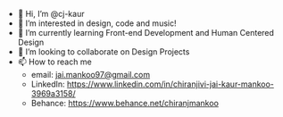 - 👋 Hi, I’m @cj-kaur
- 👀 I’m interested in design, code and music!
- 🌱 I’m currently learning Front-end Development and Human Centered Design
- 💞️ I’m looking to collaborate on Design Projects
- 📫 How to reach me 
    - email: jai.mankoo97@gmail.com
    - LinkedIn: https://www.linkedin.com/in/chiranjivi-jai-kaur-mankoo-3969a3158/
    - Behance: https://www.behance.net/chiranjmankoo 
    

<!---
cj-kaur/cj-kaur is a ✨ special ✨ repository because its `README.md` (this file) appears on your GitHub profile.
You can click the Preview link to take a look at your changes.
--->
